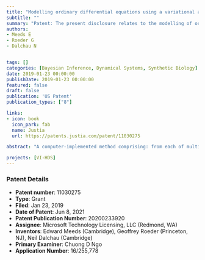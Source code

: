 ```yaml
---
title: "Modelling ordinary differential equations using a variational auto encoder"
subtitle: ""
summary: "Patent: The present disclosure relates to the modelling of ordinary differential equations (ODEs) based on a machine learning algorithm in the form of a variational auto encoder (VAE). For instance, this may be used to predict a temporal profile of the cell density in a growing population of cells engineered to produce a desired product such as a protein."
authors: 
- Meeds E
- Roeder G
- Dalchau N


tags: []
categories: [Bayesian Inference, Dynamical Systems, Synthetic Biology]
date: 2019-01-23 00:00:00
publishDate: 2019-01-23 00:00:00
featured: false
draft: false
publication: 'US Patent'
publication_types: ["8"]

links: 
- icon: book
  icon_park: fab
  name: Justia
  url: https://patents.justia.com/patent/11030275

abstract: "A computer-implemented method comprising: from each of multiple trials, obtaining a respective series of observations y(t) of a subject over time t; using a variational auto encoder to model an ordinary differential equation, ODE, wherein the variational auto encoder comprises an encoder for encoding the observations into a latent vector z and a decoder for decoding the latent vector, the encoder comprising a first neural network and the decoder comprising one or more second neural networks, wherein the ODE as modelled by the decoder has a state x(t) representing one or more physical properties of the subject which result in the observations y, and the decoder models a rate of change of x with respect to time t as a function f of at least x and z&#58; dx/dt=f(x, z); and operating the variational auto encoder to learn the function f based on the obtained observations y."

projects: [VI-HDS]
---
```


### Patent Details

- **Patent number**: 11030275
- **Type**: Grant
- **Filed**: Jan 23, 2019
- **Date of Patent**: Jun 8, 2021
- **Patent Publication Number**: 20200233920
- **Assignee**: Microsoft Technology Licensing, LLC (Redmond, WA)
- **Inventors**: Edward Meeds (Cambridge), Geoffrey Roeder (Princeton, NJ), Neil Dalchau (Cambridge)
- **Primary Examiner**: Chuong D Ngo
- **Application Number**: 16/255,778